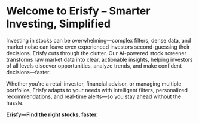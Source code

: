 # Welcome to Erisfy – Smarter Investing, Simplified

Investing in stocks can be overwhelming—complex filters, dense data, and market noise can leave even experienced investors second-guessing their decisions. Erisfy cuts through the clutter. Our AI-powered stock screener transforms raw market data into clear, actionable insights, helping investors of all levels discover opportunities, analyze trends, and make confident decisions—faster.

Whether you're a retail investor, financial advisor, or managing multiple portfolios, Erisfy adapts to your needs with intelligent filters, personalized recommendations, and real-time alerts—so you stay ahead without the hassle.

**Erisfy—Find the right stocks, faster.**
